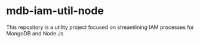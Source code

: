 # mdb-iam-util-node
This repository is a utility project focused on streamlining IAM processes for MongoDB and Node.Js
